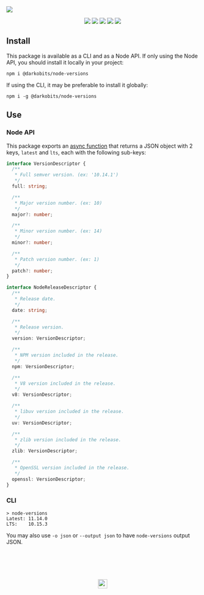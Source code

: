 <a href="#top" id="top">
  <img src="https://user-images.githubusercontent.com/441546/56561634-7670a080-655c-11e9-9089-6492f19b8001.png" style="max-width: 100%;">
</a>
<p align="center">
  <a href="https://www.npmjs.com/package/@darkobits/node-versions"><img src="https://img.shields.io/npm/v/@darkobits/node-versions.svg?style=flat-square"></a>
  <a href="https://travis-ci.org/darkobits/node-versions"><img src="https://img.shields.io/travis/darkobits/node-versions.svg?style=flat-square"></a>
  <a href="https://david-dm.org/darkobits/node-versions"><img src="https://img.shields.io/david/darkobits/node-versions.svg?style=flat-square"></a>
  <a href="https://github.com/conventional-changelog/standard-version"><img src="https://img.shields.io/badge/conventional%20commits-1.0.0-027dc6.svg?style=flat-square"></a>
  <a href="https://github.com/sindresorhus/xo"><img src="https://img.shields.io/badge/code_style-XO-e271a5.svg?style=flat-square"></a>
</p>

## Install

This package is available as a CLI and as a Node API. If only using the Node API, you should install it locally in your project:

```
npm i @darkobits/node-versions
```

If using the CLI, it may be preferable to install it globally:

```
npm i -g @darkobits/node-versions
```

## Use

### Node API

This package exports an [async function](https://ponyfoo.com/articles/understanding-javascript-async-await) that returns a JSON object with 2 keys, `latest` and `lts`, each with the following sub-keys:

```ts
interface VersionDescriptor {
  /**
   * Full semver version. (ex: '10.14.1')
   */
  full: string;

  /**
   * Major version number. (ex: 10)
   */
  major?: number;

  /**
   * Minor version number. (ex: 14)
   */
  minor?: number;

  /**
   * Patch version number. (ex: 1)
   */
  patch?: number;
}

interface NodeReleaseDescriptor {
  /**
   * Release date.
   */
  date: string;

  /**
   * Release version.
   */
  version: VersionDescriptor;

  /**
   * NPM version included in the release.
   */
  npm: VersionDescriptor;

  /**
   * V8 version included in the release.
   */
  v8: VersionDescriptor;

  /**
   * libuv version included in the release.
   */
  uv: VersionDescriptor;

  /**
   * zlib version included in the release.
   */
  zlib: VersionDescriptor;

  /**
   * OpenSSL version included in the release.
   */
  openssl: VersionDescriptor;
}
```

### CLI

```
> node-versions
Latest: 11.14.0
LTS:    10.15.3
```

You may also use `-o json` or `--output json` to have `node-versions` output JSON.

## &nbsp;
<p align="center">
  <br>
  <img width="24" height="24" src="https://cloud.githubusercontent.com/assets/441546/25318539/db2f4cf2-2845-11e7-8e10-ef97d91cd538.png">
</p>
